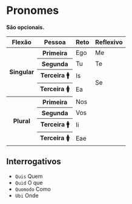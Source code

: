 # Pronomes

**São opcionais.**

<table>
	<thead>
		<tr>
			<th>Flexão</th>
			<th>Pessoa</th>
			<th>Reto</th>
			<th>Reflexivo</th>
		</tr>
	</thead>
	<tr>
		<th rowspan="4">Singular</th>
		<th>Primeira</th>
		<td>Ego</td>
		<td>Me</td>
	</tr>
	<tr>
		<th>Segunda</th>
		<td>Tu</td>
		<td>Te</td>
	</tr>
	<tr>
		<th>Terceira 🚹</th>
		<td>Is</td>
		<td rowspan="2">Se</td>
	</tr>
	<tr>
		<th>Terceira 🚺</th>
		<td>Ea</td>
	</tr>
	<tr>
		<th rowspan="4">Plural</th>
		<th>Primeira</th>
		<td>Nos</td>
		<td></td>
	</tr>
	<tr>
		<th>Segunda</th>
		<td>Vos</td>
		<td></td>
	</tr>
	<tr>
		<th>Terceira 🚹</th>
		<td>Ii</td>
		<td></td>
	</tr>
	<tr>
		<th>Terceira 🚺</th>
		<td>Eae</td>
		<td></td>
	</tr>
</table>

## Interrogativos

-   `Quis` Quem
-   `Quid` O que
-   `Quomodo` Como
-   `Ubi` Onde
